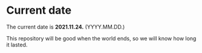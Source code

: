 # Current date

The current date is **2021.11.24.** (YYYY.MM.DD.)

This repository will be good when the world ends, so we will know how long it lasted.